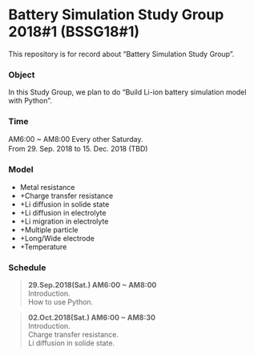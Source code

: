 # Battery Simulation Study Group 2018#1 (BSSG18#1)
This repository is for record about “Battery Simulation Study Group”.  

### Object  
In this Study Group, we plan to do “Build Li-ion battery simulation model with Python”.  
  
### Time  
AM6:00 ~ AM8:00 Every other Saturday.  
From 29. Sep. 2018 to 15. Dec. 2018 (TBD)
　　
### Model
- Metal resistance
-  +Charge transfer resistance
-  +Li diffusion in solide state
-  +Li diffusion in electrolyte
-  +Li migration in electrolyte
-  +Multiple particle
-  +Long/Wide electrode
-  +Temperature

### Schedule  
>**29.Sep.2018(Sat.) AM6:00 ~ AM8:00**  
Introduction.  
How to use Python.  

>**02.Oct.2018(Sat.) AM6:00 ~ AM8:30**  
Introduction.  
Charge transfer resistance.  
Li diffusion in solide state.
